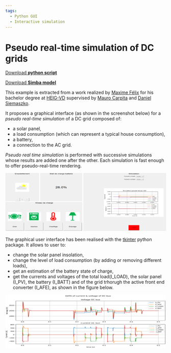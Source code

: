 ```yaml
---
tags:
  - Python GUI
  - Interactive simulation
---
```


# Pseudo real-time simulation of DC grids

[Download **python script**](DistributionPV.py)

[Download **Simba model**](DistributionPV.jsimba)

This example is extracted from a work realized by [Maxime Félix](https://www.linkedin.com/in/maxime-f%C3%A9lix-5451701a3/) for his bachelor degree at [HEIG-VD](https://heig-vd.ch/) supervised by [Mauro Carpita](https://www.linkedin.com/in/mauro-carpita-956607202/) and [Daniel Siemaszko](https://www.linkedin.com/in/danielsiemaszko/).

It proposes a graphical interface (as shown in the screenshot below) for a *pseudo real-time simulation* of a DC grid composed of:

* a solar panel,
* a load consumption (which can represent a typical house consumption),
* a battery,
* a connection to the AC grid.

*Pseudo real time simulation* is performed with successive simulations whose results are added one after the other. Each simulation is fast enough to offer pseudo-real-time rendering.

![gui_dcgrid](fig/gui_dcgrid.png)

The graphical user interface has been realised with the [tkinter](https://docs.python.org/fr/3/library/tkinter.html) python package. It allows to user to:

* change the solar panel insolation,
* change the level of load consumption (by adding or removing different loads),
* get an estimation of the battery state of charge,
* get the currents and voltages of the total load(I_LOAD), the solar panel (I_PV), the battery (I_BATT) and of the grid trhorugh the active front end converter (I_AFE), as shown in the figure below.

![DC grid currents and voltages](fig/dc_grid_currents_voltages.png)
